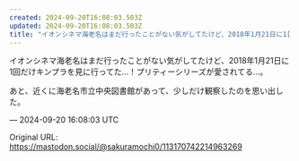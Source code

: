 ```yaml
---
created: 2024-09-20T16:08:03.503Z
updated: 2024-09-20T16:08:03.503Z
title: "イオンシネマ海老名はまだ行ったことがない気がしてたけど、2018年1月21日に1[...]"
---
```


<p>イオンシネマ海老名はまだ行ったことがない気がしてたけど、2018年1月21日に1回だけキンプラを見に行ってた…！プリティーシリーズが愛されてる…。</p><p>あと、近くに海老名市立中央図書館があって、少しだけ観察したのを思い出した。</p>

&mdash; 2024-09-20 16:08:03 UTC

Original URL: https://mastodon.social/@sakuramochi0/113170742214963269
